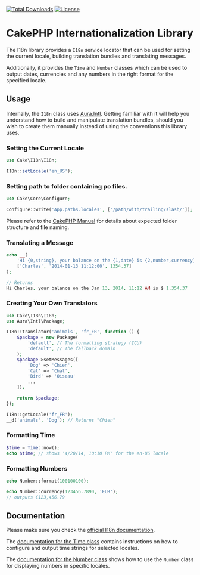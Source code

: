 [![Total Downloads](https://img.shields.io/packagist/dt/cakephp/i18n.svg?style=flat-square)](https://packagist.org/packages/cakephp/i18n)
[![License](https://img.shields.io/badge/license-MIT-blue.svg?style=flat-square)](LICENSE.txt)

# CakePHP Internationalization Library

The I18n library provides a `I18n` service locator that can be used for setting
the current locale, building translation bundles and translating messages.

Additionally, it provides the `Time` and `Number` classes which can be used to
output dates, currencies and any numbers in the right format for the specified locale.

## Usage

Internally, the `I18n` class uses [Aura.Intl](https://github.com/auraphp/Aura.Intl).
Getting familiar with it will help you understand how to build and manipulate translation bundles,
should you wish to create them manually instead of using the conventions this library uses.

### Setting the Current Locale

```php
use Cake\I18n\I18n;

I18n::setLocale('en_US');
```

### Setting path to folder containing po files.

```php
use Cake\Core\Configure;

Configure::write('App.paths.locales', ['/path/with/trailing/slash/']);
```

Please refer to the [CakePHP Manual](https://book.cakephp.org/4/en/core-libraries/internationalization-and-localization.html#language-files) for details
about expected folder structure and file naming.

### Translating a Message

```php
echo __(
    'Hi {0,string}, your balance on the {1,date} is {2,number,currency}',
    ['Charles', '2014-01-13 11:12:00', 1354.37]
);

// Returns
Hi Charles, your balance on the Jan 13, 2014, 11:12 AM is $ 1,354.37
```

### Creating Your Own Translators

```php
use Cake\I18n\I18n;
use Aura\Intl\Package;

I18n::translator('animals', 'fr_FR', function () {
    $package = new Package(
        'default', // The formatting strategy (ICU)
        'default', // The fallback domain
    );
    $package->setMessages([
        'Dog' => 'Chien',
        'Cat' => 'Chat',
        'Bird' => 'Oiseau'
        ...
    ]);

    return $package;
});

I18n::getLocale('fr_FR');
__d('animals', 'Dog'); // Returns "Chien"
```

### Formatting Time

```php
$time = Time::now();
echo $time; // shows '4/20/14, 10:10 PM' for the en-US locale
```

### Formatting Numbers

```php
echo Number::format(100100100);
```

```php
echo Number::currency(123456.7890, 'EUR');
// outputs €123,456.79
```

## Documentation

Please make sure you check the [official I18n
documentation](https://book.cakephp.org/4/en/core-libraries/internationalization-and-localization.html).

The [documentation for the Time
class](https://book.cakephp.org/4/en/core-libraries/time.html) contains
instructions on how to configure and output time strings for selected locales.

The [documentation for the Number
class](https://book.cakephp.org/4/en/core-libraries/number.html) shows how to
use the `Number` class for displaying numbers in specific locales.
